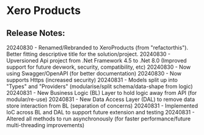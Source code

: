# Xero Products



Release Notes: 
--------------
20240830 - Renamed/Rebranded to XeroProducts (from "refactorthis"). Better fitting descriptive title for the solution/project.
20240830 - Upversioned Api project from .Net Framework 4.5 to .Net 8.0 (Improved support for future devwork, security, compatibility, etc)
20240830 - Now using Swagger/OpenAPI (for better documentation)
20240830 - Now supports Https (increased security)
20240831 - Models split up into "Types" and "Providers" (modularise/split schema/data-shape from logic)
20240831 - New Business Logic (BL) Layer to hold logic away from API (for modular/re-use)
20240831 - New Data Access Layer (DAL) to remove data store interaction from BL (separation of concerns)
20240831 - Implemented IoC across BL and DAL to support future extension and testing
20240831 - Altered all methods to run asynchronously (for faster performance/future multi-threading improvements)
